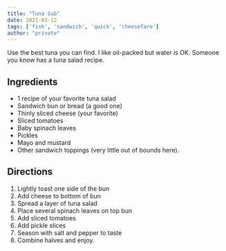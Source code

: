 ```yaml
---
title: "Tuna Sub"
date: 2021-03-12
tags: ['fish', 'sandwich', 'quick', 'cheesefare']
author: "private"
---
```


Use the best tuna you can find. I like oil-packed but water is OK. Someone you know has a tuna salad recipe.

## Ingredients

- 1 recipe of your favorite tuna salad
- Sandwich bun or bread (a good one)
- Thinly sliced cheese (your favorite)
- Sliced tomatoes
- Baby spinach leaves
- Pickles
- Mayo and mustard
- Other sandwich toppings (very little out of bounds here).

## Directions

1. Lightly toast one side of the bun
2. Add cheese to bottom of bun
3. Spread a layer of tuna salad
4. Place several spinach leaves on top bun
5. Add sliced tomatoes
6. Add pickle slices
7. Season with salt and pepper to taste
8. Combine halves and enjoy.
